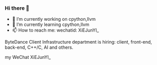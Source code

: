 ### Hi there 👋

- 🔭 I’m currently working on cpython,llvm
- 🌱 I’m currently learning cpython,llvm
- 📫 How to reach me: wechatid: XiEJunYI_

ByteDance Client Infrastructure department is hiring: client, front-end, back-end, C++/C, AI and others.

my WeChat XiEJunYI_
